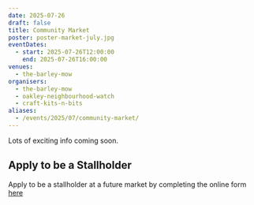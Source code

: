 ```yaml
---
date: 2025-07-26
draft: false
title: Community Market
poster: poster-market-july.jpg
eventDates:
  - start: 2025-07-26T12:00:00
    end: 2025-07-26T16:00:00
venues:
  - the-barley-mow
organisers:
  - the-barley-mow
  - oakley-neighbourhood-watch
  - craft-kits-n-bits
aliases:
  - /events/2025/07/community-market/
---
```

Lots of exciting info coming soon.

## Apply to be a Stallholder

Apply to be a stallholder at a future market by completing the online form [here](https://forms.office.com/e/EXLzcp4mQX)

